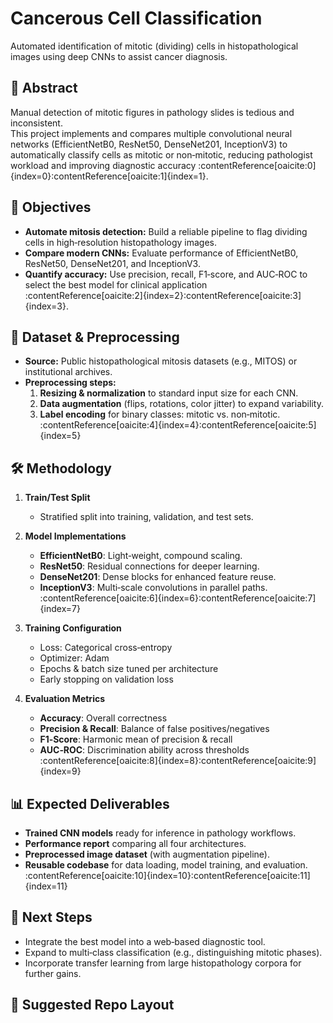 # Cancerous Cell Classification

Automated identification of mitotic (dividing) cells in histopathological images using deep CNNs to assist cancer diagnosis.

## 📝 Abstract

Manual detection of mitotic figures in pathology slides is tedious and inconsistent.  
This project implements and compares multiple convolutional neural networks (EfficientNetB0, ResNet50, DenseNet201, InceptionV3) to automatically classify cells as mitotic or non‑mitotic, reducing pathologist workload and improving diagnostic accuracy :contentReference[oaicite:0]{index=0}&#8203;:contentReference[oaicite:1]{index=1}.

## 🎯 Objectives

- **Automate mitosis detection:** Build a reliable pipeline to flag dividing cells in high‑resolution histopathology images.  
- **Compare modern CNNs:** Evaluate performance of EfficientNetB0, ResNet50, DenseNet201, and InceptionV3.  
- **Quantify accuracy:** Use precision, recall, F1‑score, and AUC‑ROC to select the best model for clinical application :contentReference[oaicite:2]{index=2}&#8203;:contentReference[oaicite:3]{index=3}.

## 📂 Dataset & Preprocessing

- **Source:** Public histopathological mitosis datasets (e.g., MITOS) or institutional archives.  
- **Preprocessing steps:**  
  1. **Resizing & normalization** to standard input size for each CNN.  
  2. **Data augmentation** (flips, rotations, color jitter) to expand variability.  
  3. **Label encoding** for binary classes: mitotic vs. non‑mitotic. :contentReference[oaicite:4]{index=4}&#8203;:contentReference[oaicite:5]{index=5}

## 🛠 Methodology

1. **Train/Test Split**  
   - Stratified split into training, validation, and test sets.

2. **Model Implementations**  
   - **EfficientNetB0**: Light‑weight, compound scaling.  
   - **ResNet50**: Residual connections for deeper learning.  
   - **DenseNet201**: Dense blocks for enhanced feature reuse.  
   - **InceptionV3**: Multi‑scale convolutions in parallel paths. :contentReference[oaicite:6]{index=6}&#8203;:contentReference[oaicite:7]{index=7}

3. **Training Configuration**  
   - Loss: Categorical cross‑entropy  
   - Optimizer: Adam  
   - Epochs & batch size tuned per architecture  
   - Early stopping on validation loss  

4. **Evaluation Metrics**  
   - **Accuracy**: Overall correctness  
   - **Precision & Recall**: Balance of false positives/negatives  
   - **F1‑Score**: Harmonic mean of precision & recall  
   - **AUC‑ROC**: Discrimination ability across thresholds :contentReference[oaicite:8]{index=8}&#8203;:contentReference[oaicite:9]{index=9}

## 📊 Expected Deliverables

- **Trained CNN models** ready for inference in pathology workflows.  
- **Performance report** comparing all four architectures.  
- **Preprocessed image dataset** (with augmentation pipeline).  
- **Reusable codebase** for data loading, model training, and evaluation. :contentReference[oaicite:10]{index=10}&#8203;:contentReference[oaicite:11]{index=11}

## 🚀 Next Steps

- Integrate the best model into a web‑based diagnostic tool.  
- Expand to multi‑class classification (e.g., distinguishing mitotic phases).  
- Incorporate transfer learning from large histopathology corpora for further gains.

## 📁 Suggested Repo Layout

